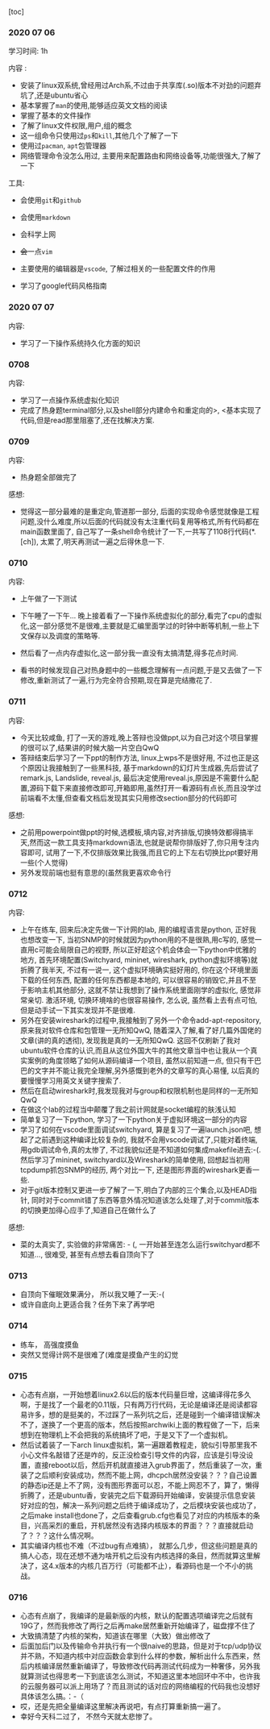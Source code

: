 [toc]

### 2020 07 06

学习时间: 1h

内容 : 

- 安装了linux双系统,曾经用过Arch系,不过由于共享库(.so)版本不对劲的问题弃坑了,还是ubuntu省心
- 基本掌握了`man`的使用,能够适应英文文档的阅读
- 掌握了基本的文件操作
- 了解了linux文件权限,用户,组的概念
- 这一组命令只使用过`ps`和`kill`,其他几个了解了一下
- 使用过`pacman`, `apt`包管理器
- 网络管理命令没怎么用过, 主要用来配置路由和网络设备等,功能很强大,了解了一下

工具:

- 会使用`git`和`github`
- 会使用`markdown`

- 会科学上网
- ~~会~~一点`vim`
- 主要使用的编辑器是`vscode`, 了解过相关的一些配置文件的作用
- 学习了google代码风格指南

###  2020 07 07

内容: 

- 学习了一下操作系统持久化方面的知识



### 0708

内容:

- 学习了一点操作系统虚拟化知识
- 完成了热身题terminal部分,以及shell部分内建命令和重定向的>, <基本实现了代码,但是read那里阻塞了,还在找解决方案.



### 0709

内容:

- 热身题全部做完了

感想:

- 觉得这一部分最难的是重定向,管道那一部分, 后面的实现命令感觉就像是工程问题,没什么难度,所以后面的代码就没有太注重代码复用等格式,所有代码都在main函数里面了, 自己写了一条shell命令统计了一下,一共写了1108行代码(*.[ch]), 太累了,明天再测试一遍之后得休息一下.



### 0710

内容:

- 上午做了一下测试
- 下午睡了一下午... 晚上接着看了一下操作系统虚拟化的部分,看完了cpu的虚拟化,这一部分感觉不是很难,主要就是汇编里面学过的时钟中断等机制,一些上下文保存以及调度的策略等.

- 然后看了一点内存虚拟化,这一部分我一直没有太搞清楚,得多花点时间.

- 看书的时候发现自己对热身题中的一些概念理解有一点问题,于是又去做了一下修改,重新测试了一遍,行为完全符合预期,现在算是完结撒花了.

 

### 0711

内容:

- 今天比较咸鱼, 打了一天的游戏,晚上答辩也没做ppt,以为自己对这个项目掌握的很可以了,结果讲的时候大脑一片空白QwQ
- 答辩结束后学习了一下ppt的制作方法, linux上wps不是很好用, 不过也正是这个原因让我接触到了一些黑科技, 基于markdown的幻灯片生成器,先后尝试了remark.js, Landslide, reveal.js, 最后决定使用reveal.js,原因是不需要什么配置,源码下载下来直接修改即可,开箱即用,虽然打开一看源码有点长,而且没学过前端看不太懂,但查看文档后发现其实只用修改section部分的代码即可

感想:

- 之前用powerpoint做ppt的时候,选模板,填内容,对齐排版,切换特效都得搞半天,然而这一款工具支持markdown语法,也就是说帮你排版好了,你只用专注内容即可, 试用了一下,不仅排版效果比我强,而且它的上下左右切换比ppt要好用一些(个人觉得)
- 另外发现前端也挺有意思的(虽然我更喜欢命令行



### 0712

内容:

- 上午在练车, 回来后决定先做一下计网的lab, 用的编程语言是python, 正好我也想改变一下, 当初SNMP的时候就因为python用的不是很熟,用c写的, 感觉一直用c可能会局限自己的视野, 所以正好趁这个机会体会一下python中优雅的地方, 首先环境配置(Switchyard, mininet, wireshark, python虚拟环境等)就折腾了我半天, 不过有一说一, 这个虚拟环境确实挺好用的, 你在这个环境里面下载的任何东西, 配置的任何东西都是本地的, 可以很容易的销毁它,并且不至于影响主机其他部分, 这就不禁让我想到了操作系统里面刚学的虚拟化, 感觉非常亲切. 激活环境, 切换环境啥的也很容易操作, 怎么说, 虽然看上去有点可怕,但是动手试一下其实发现并不是很难.
- 另外在安装wireshark的过程中,我接触到了另外一个命令add-apt-repository,  原来我对软件仓库和包管理一无所知QwQ, 随着深入了解,看了好几篇外国佬的文章(讲的真的透彻), 发现我是真的一无所知QwQ. 这回不仅刷新了我对ubuntu软件仓库的认识,而且从这位外国大牛的其他文章当中也让我从一个真实案例的角度领略了如何从源码编译一个项目, 虽然以前知道一点, 但只有干巴巴的文字并不能让我完全理解,另外感慨到老外的文章写的真心易懂, 以后真的要慢慢学习用英文关键字搜索了.
- 然后在启动wireshark时,我发现我对与group和权限机制也是同样的一无所知QwQ
- 在做这个lab的过程当中颠覆了我之前计网就是socket编程的肤浅认知
- 简单复习了一下python, 学习了一下python关于虚拟环境这一部分的内容
- 学习了如何在vscode里面调试switchyard, 算是复习了一遍launch.json吧, 想起了之前遇到这种编译比较复杂的, 我就不会用vscode调试了,只能对着终端, 用gdb调试命令,真的太惨了, 不过我貌似还是不知道如何集成makefile进去:-(. 然后学习了mininet, switchyard以及Wireshark的简单使用, 回想起当初用tcpdump抓包SNMP的经历, 两个对比一下, 还是图形界面的wireshark更香一些.
- 对于git版本控制又更进一步了解了一下,明白了内部的三个集合,以及HEAD指针, 同时对于commit错了东西等意外情况知道该怎么处理了,对于commit版本的切换更加得心应手了,知道自己在做什么了

感想:

- 菜的太真实了, 实验做的非常痛苦: - (, 一开始甚至连怎么运行switchyard都不知道..., 很难受, 甚至有点想去看自顶向下了



### 0713

- 自顶向下催眠效果满分， 所以我又睡了一天:-(
- 或许自底向上更适合我？任务下来了再学吧



### 0714

- 练车， 高强度摸鱼
- 突然又觉得计网不是很难了(难度是摸鱼产生的幻觉



### 0715

- 心态有点崩，一开始想着linux2.6以后的版本代码量巨增，这编译得花多久啊，于是找了一个最老的0.11版，只有两万行代码，无论是编译还是阅读都容易许多，想的是挺美的，不过踩了一系列坑之后，还是碰到一个编译错误解决不了，遂换了一个更高的版本，然后按照archwiki上面的教程做了一下，后来想到在物理机上不会把我的系统搞坏了吧，于是又下了一个虚拟机。
- 然后试着装了一下arch linux虚拟机，第一遍跟着教程走，貌似引导那里我不小心文件名敲错了还是咋的，反正没检查引导文件的内容，应该是引导没设置，直接reboot以后，然后开机就直接进入grub界面了，然后重装了一次，重装了之后顺利安装成功，然而不能上网，dhcpch居然没安装？？？自己设置的静态ip还是上不了网，没有图形界面可以忍，不能上网忍不了，算了，懒得折腾了，还是ubuntu香，安装完之后下载源码开始编译，安装提示信息安装好对应的包，解决一系列问题之后终于编译成功了，之后模块安装也成功了，之后make install也done了，之后查看grub.cfg也看见了对应的内核版本的条目，兴高采烈的重启，开机居然没有选择内核版本的界面？？？直接就启动了？？？这什么情况啊。
- 其实编译内核也不难（不过bug有点难搞）， 就那么几步，但这些问题是真的搞人心态，现在还想不通为啥开机之后没有内核选择的条目，然而就算这里解决了，这4.x版本的内核几百万行（可能都不止），看源码也是一个不小的挑战。



### 0716

- 心态有点崩了，我编译的是最新版的内核，默认的配置选项编译完之后就有19G了，然而我修改了两行之后再make居然重新开始编译了，磁盘撑不住了
- 大致搞清楚了内核的架构，知道该在哪里（大致）做出修改了
- 后面加后门以及传输命令并执行有一个很naive的思路，但是对于tcp/udp协议并不熟，不知道内核中对应函数会拿到什么样的参数，解析出什么东西来，然后内核编译居然重新编译了，导致修改代码再测试代码成为一种奢侈，另外我就算测试也得思考一下到底该怎么测试，不知道这里本地回环中不中，也许我的云服务器可以派上用场了？而且测试的话对应的网络编程的代码我也没想好具体该怎么搞。：-（
- 哎，还是先把全量编译这里解决再说吧，有点打算重新搞一遍了。
- 幸好今天科二过了， 不然今天就太悲惨了。

